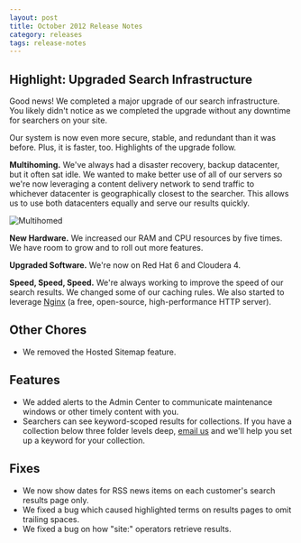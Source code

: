```yaml
---
layout: post
title: October 2012 Release Notes
category: releases
tags: release-notes
---
```


## Highlight: Upgraded Search Infrastructure

Good news! We completed a major upgrade of our search infrastructure. You likely didn't notice as we completed the upgrade without any downtime for searchers on your site. 

Our system is now even more secure, stable, and redundant than it was before. Plus, it is faster, too. Highlights of the upgrade follow.

**Multihoming.** We've always had a disaster recovery, backup datacenter, but it often sat idle. We wanted to make better use of all of our servers so we're now leveraging a content delivery network to send traffic to whichever datacenter is geographically closest to the searcher. This allows us to use both datacenters equally and serve our results quickly.

![Multihomed](https://d3qcdigd1fhos0.cloudfront.net/blog/img/tumblr_mcd7tbK8RD1qid15q.png)

**New Hardware.** We increased our RAM and CPU resources by five times. We have room to grow and to roll out more features.

**Upgraded Software.** We're now on Red Hat 6 and Cloudera 4.

**Speed, Speed, Speed.** We're always working to improve the speed of our search results. We changed some of our caching rules. We also started to leverage [Nginx](https://wiki.nginx.org/Main) (a free, open-source, high-performance HTTP server).

## Other Chores

* We removed the Hosted Sitemap feature.

## Features

* We added alerts to the Admin Center to communicate maintenance windows or other timely content with you.
* Searchers can see keyword-scoped results for collections. If you have a collection below three folder levels deep, [email us](mailto:search@support.digitalgov.gov) and we'll help you set up a keyword for your collection. 

## Fixes

* We now show dates for RSS news items on each customer's search results page only.
* We fixed a bug which caused highlighted terms on results pages to omit trailing spaces.
* We fixed a bug on how "site:" operators retrieve results.